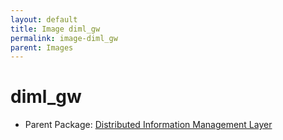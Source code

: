 ```yaml
---
layout: default
title: Image diml_gw
permalink: image-diml_gw
parent: Images
---
```

# diml_gw

* Parent Package: [Distributed Information Management Layer](package--edgemere-diml)



